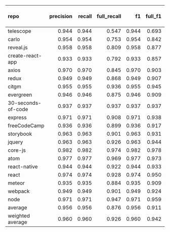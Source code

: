 | repo               |   precision |   recall |   full_recall |    f1 |   full_f1 |   ppcr |   support |   full_support |   Rules Number |   Average Rule Len |
|:-------------------|------------:|---------:|--------------:|------:|----------:|-------:|----------:|---------------:|---------------:|-------------------:|
| telescope          |       0.944 |    0.944 |         0.547 | 0.944 |     0.693 |  0.579 |       558 |            963 |              3 |                2.7 |
| carlo              |       0.954 |    0.954 |         0.753 | 0.954 |     0.842 |  0.789 |      6368 |           8068 |             15 |                6.8 |
| reveal.js          |       0.958 |    0.958 |         0.809 | 0.958 |     0.877 |  0.844 |     12480 |          14786 |             39 |               10.9 |
| create-react-app   |       0.933 |    0.933 |         0.792 | 0.933 |     0.857 |  0.849 |     19621 |          23107 |             19 |                7.4 |
| axios              |       0.970 |    0.970 |         0.845 | 0.970 |     0.903 |  0.871 |     23833 |          27353 |             17 |                7.0 |
| redux              |       0.949 |    0.949 |         0.868 | 0.949 |     0.907 |  0.915 |     36410 |          39801 |             33 |                7.7 |
| citgm              |       0.955 |    0.955 |         0.936 | 0.955 |     0.945 |  0.981 |     23482 |          23944 |             86 |                6.3 |
| evergreen          |       0.946 |    0.946 |         0.875 | 0.946 |     0.909 |  0.925 |     48264 |          52167 |            342 |               11.1 |
| 30-seconds-of-code |       0.937 |    0.937 |         0.937 | 0.937 |     0.937 |  1.000 |     68712 |          68712 |             82 |                9.0 |
| express            |       0.971 |    0.971 |         0.908 | 0.971 |     0.938 |  0.935 |     80311 |          85931 |             42 |                8.7 |
| freeCodeCamp       |       0.936 |    0.936 |         0.899 | 0.936 |     0.917 |  0.961 |    117191 |         121996 |            236 |               12.5 |
| storybook          |       0.963 |    0.963 |         0.901 | 0.963 |     0.931 |  0.936 |    178898 |         191031 |             78 |                9.8 |
| jquery             |       0.963 |    0.963 |         0.926 | 0.963 |     0.944 |  0.962 |    214814 |         223413 |            289 |               12.2 |
| core-js            |       0.982 |    0.982 |         0.974 | 0.982 |     0.978 |  0.991 |    307868 |         310555 |             80 |                9.1 |
| atom               |       0.977 |    0.977 |         0.969 | 0.977 |     0.973 |  0.992 |    587912 |         592840 |            453 |                9.8 |
| react-native       |       0.944 |    0.944 |         0.922 | 0.944 |     0.933 |  0.977 |    655203 |         670464 |            820 |               12.0 |
| react              |       0.974 |    0.974 |         0.928 | 0.974 |     0.950 |  0.952 |    372929 |         391550 |            120 |               11.8 |
| meteor             |       0.935 |    0.935 |         0.884 | 0.935 |     0.909 |  0.946 |    625901 |         661605 |            661 |               13.3 |
| webpack            |       0.949 |    0.949 |         0.901 | 0.949 |     0.924 |  0.949 |    360240 |         379728 |            109 |               10.3 |
| node               |       0.971 |    0.971 |         0.947 | 0.971 |     0.959 |  0.976 |    951530 |         975186 |            701 |               13.1 |
| average            |       0.956 |    0.956 |         0.876 | 0.956 |     0.911 |  0.917 |    234626 |         243160 |            211 |                9.6 |
| weighted average   |       0.960 |    0.960 |         0.926 | 0.960 |     0.942 |  0.966 |           |                |                |                    |